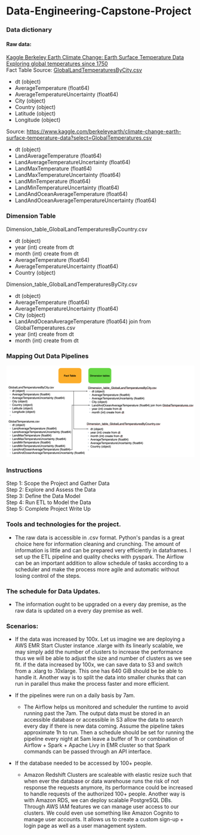 # Data-Engineering-Capstone-Project  

### Data dictionary 
#### Raw data:
[Kaggle Berkeley Earth Climate Change: Earth Surface Temperature Data
Exploring global temperatures since 1750](https://www.kaggle.com/berkeleyearth/climate-change-earth-surface-temperature-data)   
Fact Table Source: [GlobalLandTemperaturesByCity.csv](https://www.kaggle.com/berkeleyearth/climate-change-earth-surface-temperature-data?select=GlobalLandTemperaturesByCity.csv)
- dt (object)  
- AverageTemperature (float64)  
- AverageTemperatureUncertainty (float64)  
- City (object)  
- Country (object)  
- Latitude (object)  
- Longitude (object)  

Source: https://www.kaggle.com/berkeleyearth/climate-change-earth-surface-temperature-data?select=GlobalTemperatures.csv
- dt (object)
- LandAverageTemperature (float64)
- LandAverageTemperatureUncertainty (float64)
- LandMaxTemperature (float64)
- LandMaxTemperatureUncertainty (float64)
- LandMinTemperature (float64)
- LandMinTemperatureUncertainty (float64)
- LandAndOceanAverageTemperature (float64)
- LandAndOceanAverageTemperatureUncertainty (float64)  

### Dimension Table  
Dimension_table_GlobalLandTemperaturesByCountry.csv  
- dt (object)  
- year (int) create from dt  
- month (int) create from dt
- AverageTemperature (float64)  
- AverageTemperatureUncertainty (float64)    
- Country (object)  
    
Dimension_table_GlobalLandTemperaturesByCity.csv
- dt (object)  
- AverageTemperature (float64)  
- AverageTemperatureUncertainty (float64)  
- City (object)
- LandAndOceanAverageTemperature (float64) join from GlobalTemperatures.csv
- year (int) create from dt  
- month (int) create from dt

### Mapping Out Data Pipelines  
![](starSchema.png)  

### Instructions

Step 1: Scope the Project and Gather Data  
Step 2: Explore and Assess the Data  
Step 3: Define the Data Model  
Step 4: Run ETL to Model the Data  
Step 5: Complete Project Write Up  


### Tools and technologies for the project.   
 - The raw data is accessible in .csv format. Python's pandas is a great choice here for information cleaning and crunching. The amount of information is little and can be prepared very efficiently in dataframes. I set up the ETL pipeline and quality checks with pyspark. The Airflow can be an important addition to allow schedule of tasks according to a scheduler and make the process more agile and automatic without losing control of the steps.    
 
### The schedule for Data Updates.      
 - The information ought to be upgraded on a every day premise, as the raw data is updated on a every day premise as well.  
  
### Scenarios:  
  - If the data was increased by 100x. 
   Let us imagine we are deploying a AWS EMR Start Cluster instance .xlarge with its linearly scalable, we may simply add the number of clusters to increase the performance thus we will be able to adjust the size and number of clusters as we see fit. if the data increased by 100x, we can save data to S3 and switch from a .xlarg to .10xlarge. This one has 640 GiB should be be able to handle it. Another way is to split the data into smaller chunks that can run in parallel thus make the process faster and more efficient.

  - If the pipelines were run on a daily basis by 7am.  
    - The Airflow helps us monitored and scheduler the runtime to avoid running past the 7am. The output data must be stored in an accessible database or accessible in S3 allow the data to search every day if there is new data coming. Assume the pipeline takes approximate 1h to run. Then a schedule should be set for running the pipeline every night at 5am leave a buffer of 1h or combination of Airflow + Spark + Apache Livy in EMR cluster so that Spark commands can be passed through an API interface.     
  - If the database needed to be accessed by 100+ people.  
    - Amazon Redshift Clusters are scaleable with elastic resize such that when ever the database or data warehouse runs the risk of not response the requests anymore, its performance could be increased to handle requests of the authorized 100+ people. Another way is with Amazon RDS, we can deploy scalable PostgreSQL DBs. Through AWS IAM features we can manage user access to our clusters. We could even use something like Amazon Cognito to manage user accounts. It allows us to create a custom sign-up + login page as well as a user management system.    
